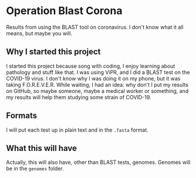 # Operation Blast Corona
Results from using the BLAST tool on coronavirus. I don't know what it all means, but maybe you will.
## Why I started this project
I started this project because song with coding, I enjoy learning about pathology and stuff like that. I was using ViPR, and I did a BLAST test on the COVID-19 virus. I don't know why I was doing it on my phone, but it was taking F.O.R.E.V.E.R. While waiting, I had an idea: why don't I put my results on GitHub, so maybe someone, maybe a medical worker or something, and my results will help them studying some strain of COVID-19.
## Formats
I will put each test up in plain text and in the `.fasta` format.
## What this will have
Actually, this will also have, other than BLAST tests, genomes. Genomes will be in the `genomes` folder.
